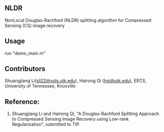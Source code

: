 ## NLDR
NonLocal Douglas-Rachford (NLDR) splitting algorithm for Compressed Sensing (CS) image recovery

## Usage
run "demo_main.m"

## Contributors
Shuangjiang Li(sli22@vols.utk.edu), Hairong Qi (hqi@utk.edu), EECS, University of Tennessee, Knoxville

## Reference:
1. Shuangjiang Li and Hairong Qi, "A Douglas-Rachford Splitting Approach to Compressed Sensing Image Recovery using Low-rank Regularization", submitted to TIP.